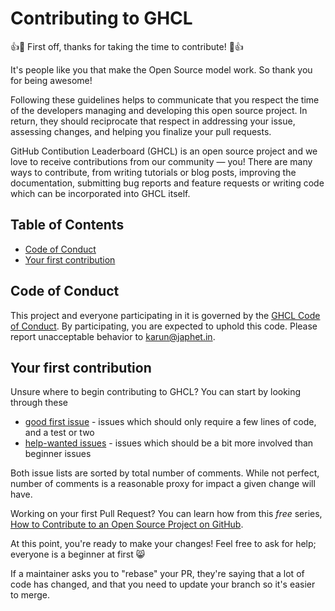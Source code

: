 # Contributing to GHCL

👍🎉 First off, thanks for taking the time to contribute! 🎉👍

It's people like you that make the Open Source model work. So thank you for being awesome!

Following these guidelines helps to communicate that you respect the time of the developers managing and developing this open source project. In return, they should reciprocate that respect in addressing your issue, assessing changes, and helping you finalize your pull requests.

GitHub Contibution Leaderboard (GHCL) is an open source project and we love to receive contributions from our community — you! There are many ways to contribute, from writing tutorials or blog posts, improving the documentation, submitting bug reports and feature requests or writing code which can be incorporated into GHCL itself.

## Table of Contents

* [Code of Conduct](#code-of-conduct)
* [Your first contribution](#your-first-contribution)

## Code of Conduct

This project and everyone participating in it is governed by the [GHCL Code of Conduct](CODE_OF_CONDUCT.md). By participating, you are expected to uphold this code. Please report unacceptable behavior to [karun@japhet.in](mailto:karun@japhet.in).

## Your first contribution
Unsure where to begin contributing to GHCL? You can start by looking through these

* [good first issue](https://github.com/javatarz/github-contribution-leaderboard/issues?q=is%3Aopen+is%3Aissue+label%3A%22good+first+issue%22+sort%3Acomments-desc) - issues which should only require a few lines of code, and a test or two
* [help-wanted issues](https://github.com/javatarz/github-contribution-leaderboard/issues?q=is%3Aopen+is%3Aissue+label%3A%22help+wanted%22+sort%3Acomments-desc) - issues which should be a bit more involved than beginner issues

Both issue lists are sorted by total number of comments. While not perfect, number of comments is a reasonable proxy for impact a given change will have.

Working on your first Pull Request? You can learn how from this _free_ series, [How to Contribute to an Open Source Project on GitHub](https://egghead.io/series/how-to-contribute-to-an-open-source-project-on-github).

At this point, you're ready to make your changes! Feel free to ask for help; everyone is a beginner at first 😸

If a maintainer asks you to "rebase" your PR, they're saying that a lot of code has changed, and that you need to update your branch so it's easier to merge.
